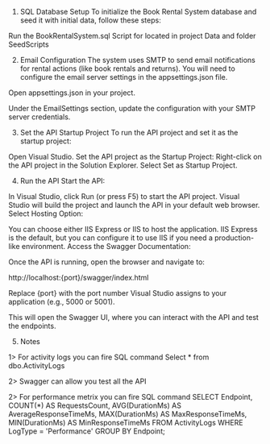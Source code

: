 1. SQL Database Setup
To initialize the Book Rental System database and seed it with initial data, follow these steps:

Run the BookRentalSystem.sql Script for located in project Data and folder SeedScripts

2. Email Configuration
The system uses SMTP to send email notifications for rental actions (like book rentals and returns). You will need to configure the email server settings in the appsettings.json file.

Open appsettings.json in your project.

Under the EmailSettings section, update the configuration with your SMTP server credentials.

3. Set the API Startup Project
To run the API project and set it as the startup project:

Open Visual Studio.
Set the API project as the Startup Project:
Right-click on the API project in the Solution Explorer.
Select Set as Startup Project.

4. Run the API
Start the API:

In Visual Studio, click Run (or press F5) to start the API project.
Visual Studio will build the project and launch the API in your default web browser.
Select Hosting Option:

You can choose either IIS Express or IIS to host the application.
IIS Express is the default, but you can configure it to use IIS if you need a production-like environment.
Access the Swagger Documentation:

Once the API is running, open the browser and navigate to:

http://localhost:{port}/swagger/index.html

Replace {port} with the port number Visual Studio assigns to your application (e.g., 5000 or 5001).

This will open the Swagger UI, where you can interact with the API and test the endpoints.


5. Notes 

 
 1> For activity logs you can fire SQL command 
 Select * from dbo.ActivityLogs
 
 2> Swagger can allow you test all the API
 
 2> For performance metrix you can fire SQL command
  SELECT 
    Endpoint,
    COUNT(*) AS RequestsCount,
    AVG(DurationMs) AS AverageResponseTimeMs,
    MAX(DurationMs) AS MaxResponseTimeMs,
    MIN(DurationMs) AS MinResponseTimeMs
FROM ActivityLogs
WHERE LogType = 'Performance'
GROUP BY Endpoint;
